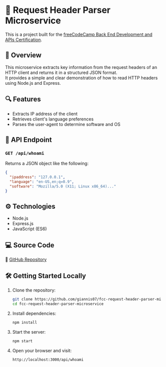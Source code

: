 # 🧾 Request Header Parser Microservice

This is a project built for the [freeCodeCamp Back End Development and APIs Certification](https://www.freecodecamp.org/learn/back-end-development-and-apis/back-end-development-and-apis-projects/request-header-parser-microservice).

## 📌 Overview

This microservice extracts key information from the request headers of an HTTP client and returns it in a structured JSON format.  
It provides a simple and clear demonstration of how to read HTTP headers using Node.js and Express.

## 🔍 Features

- Extracts IP address of the client
- Retrieves client's language preferences
- Parses the user-agent to determine software and OS

## 📡 API Endpoint

### `GET /api/whoami`

Returns a JSON object like the following:

```json
{
  "ipaddress": "127.0.0.1",
  "language": "en-US,en;q=0.9",
  "software": "Mozilla/5.0 (X11; Linux x86_64)..."
}
```

## ⚙️ Technologies

- Node.js
- Express.js
- JavaScript (ES6)

## 💻 Source Code

🔗 [GitHub Repository](https://github.com/giannis07/fcc-request-header-parser-microservice)

## 🛠️ Getting Started Locally

1. Clone the repository:
   ```bash
   git clone https://github.com/giannis07/fcc-request-header-parser-microservice.git
   cd fcc-request-header-parser-microservice
   ```

2. Install dependencies:
   ```bash
   npm install
   ```

3. Start the server:
   ```bash
   npm start
   ```

4. Open your browser and visit:
   ```
   http://localhost:3000/api/whoami
   ```
